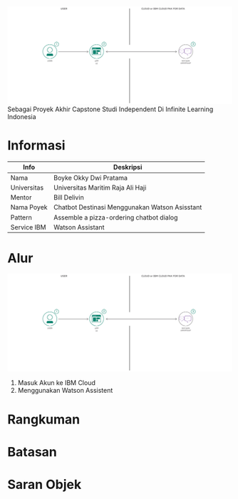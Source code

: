
![Poster](https://github.com/BOYKE09/Project-capstone-IL/blob/main/pattern.png)
Sebagai Proyek Akhir Capstone Studi Independent Di Infinite Learning Indonesia

# Informasi
| Info | Deskripsi           |
|---|------|
| Nama      |Boyke Okky Dwi Pratama        |
| Universitas     | Universitas Maritim Raja Ali Haji          |
| Mentor   | Bill Delivin  |
| Nama Poyek   | Chatbot Destinasi Menggunakan Watson Asisstant  |
| Pattern   |   Assemble a pizza-ordering chatbot dialog          |
| Service IBM | Watson Assistant |

# Alur
![Poster](https://github.com/BOYKE09/Project-capstone-IL/blob/main/pattern.png)
1. Masuk Akun ke IBM Cloud
2. Menggunakan Watson Assistent

# Rangkuman


# Batasan

# Saran Objek

#
